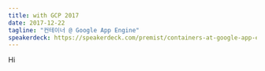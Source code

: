 ```yaml
---
title: with GCP 2017
date: 2017-12-22
tagline: "컨테이너 @ Google App Engine"
speakerdeck: https://speakerdeck.com/premist/containers-at-google-app-engine
---
```


Hi
